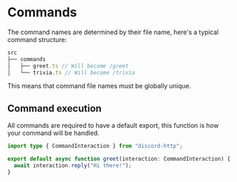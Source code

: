 # Commands

The command names are determined by their file name, here's a typical command
structure:

```ts
src
├── commands
│   ├── greet.ts // Will become /greet
│   └── trivia.ts // Will become /trivia
```

This means that command file names must be globally unique.

## Command execution

All commands are required to have a default export, this function is how your
command will be handled.

```ts
import type { CommandInteraction } from "discord-http";

export default async function greet(interaction: CommandInteraction) {
  await interaction.reply("Hi there!");
}
```
